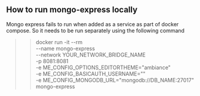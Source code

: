## How to run mongo-express locally
Mongo express fails to run when added as a service as part of docker compose. So it needs to be run separately using the following command

>> docker run -it --rm \
>>    --name mongo-express \
>>    --network YOUR_NETWORK_BRIDGE_NAME \
>>    -p 8081:8081 \
>>    -e ME_CONFIG_OPTIONS_EDITORTHEME="ambiance" \
>>    -e ME_CONFIG_BASICAUTH_USERNAME="" \
>>    -e ME_CONFIG_MONGODB_URL="mongodb://DB_NAME:27017" \
>>    mongo-express